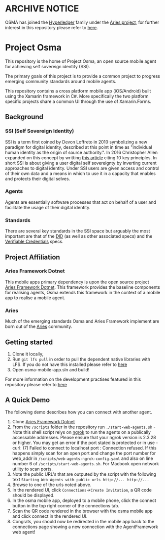 # ARCHIVE NOTICE

OSMA has joined the [Hyperledger](https://www.hyperledger.org/) family under the [Aries project](https://www.hyperledger.org/projects/aries), for further interest in this repository please refer to [here](https://github.com/hyperledger/aries-mobileagent-xamarin).

# Project Osma

This repository is the home of Project Osma, an open source mobile agent for achieving self sovereign identity (SSI).

The primary goals of this project is to provide a common project to progress emerging community standards around mobile agents.

This repository contains a cross platform mobile app (iOS/Android) built using the Xamarin framework in C#. More specifically the two platform specific projects share a common UI through the use of Xamarin.Forms.

## Background

### SSI (Self Sovereign Identity)

SSI is a term first coined by Devon Loffreto in 2010 symbolizing a new paradigm for digital identity, described at this point in time as "individual human identity as the origin of source authority.". In 2016 Christopher Allen expanded on this concept by writting [this article](http://www.lifewithalacrity.com/2016/04/the-path-to-self-soverereign-identity.html) citing 10 key principles. In short SSI is about giving a user digital self sovereignty by inverting current approaches to digital identity. Under SSI users are given access and control of their own data and a means in which to use it in a capacity that enables and protects their digital selves.

### Agents

Agents are essentially software processes that act on behalf of a user and facilitate the usage of their digital identity.

### Standards

There are several key standards in the SSI space but arguably the most important are that of the [DID](https://w3c-ccg.github.io/did-primer/) (as well as other associated specs) and the [Verifiable Credentials](https://w3c.github.io/vc-data-model/) specs.

## Project Affiliation

### Aries Framework Dotnet

This mobile apps primary dependency is upon the open source project [Aries Framework Dotnet](https://github.com/hyperledger/aries-framework-dotnet). This framework provides the baseline components for realising agents, Osma extends this framework in the context of a mobile app to realise a mobile agent.

### Aries

Much of the emerging standards Osma and Aries Framework implement are born out of the [Aries](https://github.com/hyperledger/aries-rfcs) community.

## Getting started

1. Clone it locally,
2. Run `git lfs pull` in order to pull the dependent native libraries with LFS. If you do not have this installed please refer to [here](docs/development.md)
3. Open osma-mobile-app.sln and build!

For more information on the development practises featured in this repository please refer to [here](docs/development.md)

## A Quick Demo

The following demo describes how you can connect with another agent.

1. Clone [Aries Framework Dotnet](https://github.com/hyperledger/aries-framework-dotnet)
2. From the `/scripts` folder in the repository run `./start-web-agents.sh` - Note this shell script relys on [ngrok](https://ngrok.com/) to run the agents on a publically accessable addresses. Please ensure that your ngrok version is 2.3.28 or higher. You may get an error if the port stated is protected or in use - curl: (7) Failed to connect to localhost port <port>: Connection refused. If this happens simply scan for an open port and change the port number for web_addr in `/scripts/web-agents-ngrok-config.yaml` and also on line number 6 of `/scripts/start-web-agents.sh`. For Macbook open network utility to scan ports.
3. Note the public URL's that are outputed by the script with the following text `Starting Web Agents with public urls http://... http://...`
4. Browse to one of the urls noted above.
5. In the rendered UI, click `Connections`->`Create Invitation`, a QR code should be displayed.
6. In the osma mobile app, deployed to a mobile phone, click the connect button in the top right corner of the connections tab.
7. Scan the QR code rendered in the browser with the osma mobile app and click connect in the rendered UI.
8. Congrats, you should now be redirected in the mobile app back to the connections page showing a new connection with the AgentFramework web agent!
